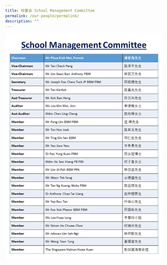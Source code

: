 ```yaml
---
title: 校董会 School Management Committee
permalink: /our-people/permalink/
description: ""
---
```

![](/images/SMC%202023.jpg)
